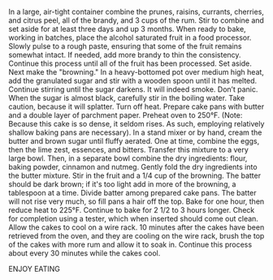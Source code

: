 In a large, air-tight container combine the prunes, raisins, currants, cherries, and citrus peel, all of the brandy, and 3 cups of the rum. Stir to combine and set aside for at least three days and up 3 months.
When ready to bake, working in batches, place the alcohol saturated fruit in a food processor. Slowly pulse to a rough paste, ensuring that some of the fruit remains somewhat intact. If needed, add more brandy to thin the consistency. Continue this process until all of the fruit has been processed. Set aside.
Next make the "browning." In a heavy-bottomed pot over medium high heat, add the granulated sugar and stir with a wooden spoon until it has melted. Continue stirring until the sugar darkens. It will indeed smoke. Don’t panic. When the sugar is almost black, carefully stir in the boiling water. Take caution, because it will splatter. Turn off heat.
Prepare cake pans with butter and a double layer of parchment paper. Preheat oven to 250°F. (Note: Because this cake is so dense, it seldom rises. As such, employing relatively shallow baking pans are necessary).
In a stand mixer or by hand, cream the butter and brown sugar until fluffy aerated. One at time, combine the eggs, then the lime zest, essences, and bitters. Transfer this mixture to a very large bowl. Then, in a separate bowl combine the dry ingredients: flour, baking powder, cinnamon and nutmeg. Gently fold the dry ingredients into the butter mixture. Stir in the fruit and a 1/4 cup of the browning. The batter should be dark brown; if it's too light add in more of the browning, a tablespoon at a time.
Divide batter among prepared cake pans. The batter will not rise very much, so fill pans a hair off the top. Bake for one hour, then reduce heat to 225°F. Continue to bake for 2 1/2 to 3 hours longer. Check for completion using a tester, which when inserted should come out clean. Allow the cakes to cool on a wire rack.
10 minutes after the cakes have been retrieved from the oven, and they are cooling on the wire rack, brush the top of the cakes with more rum and allow it to soak in. Continue this process about every 30 minutes while the cakes cool.

ENJOY EATING